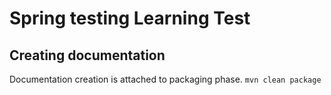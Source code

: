 # Spring testing Learning Test

## Creating documentation

Documentation creation is attached to packaging phase.
`mvn clean package`